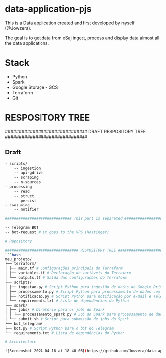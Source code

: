 # data-application-pjs

This is a Data application created and first developed by myself (@Jowzera).

The goal is to get data from eSaj ingest, process and display data almost all the data applications.

# Stack

- Python
- Spark
- Google Storage - GCS
- Terraform
- Git

# RESPOSITORY TREE

############################## DRAFT RESPOSITORY TREE ##############################

## Draft

````bash
- scripts/
    -- ingestion
    -- api-gdrive
    -- scraping
    -- n-sources
- processing
    -- read
    -- struct
    -- persist
- consuming
    -- notifier

############################## This part is separated ##############################

-- Telegram BOT
-- bot-request # it goes to the VPS (Hostinger)

# Repository

################################# RESPOSITORY TREE #################################
```bash
meu_projeto/
├── terraform/
│ ├── main.tf # Configurações principais do Terraform
│ ├── variables.tf # Declaração de variáveis do Terraform
│ └── outputs.tf # Saída das configurações do Terraform
├── scripts/
│ ├── ingestao.py # Script Python para ingestão de dados do Google Drive e API
│ ├── processamento.py # Script Python para processamento de dados com Apache Spark
│ ├── notificacao.py # Script Python para notificação por e-mail e Telegram
│ └── requirements.txt # Lista de dependências do Python
└── spark/
│ ├── jobs/ # Diretório para os jobs do Spark
│ │ └── processamento_spark.py # Job do Spark para processamento de dados
│ └── submit.sh # Script para submissão de jobs do Spark
└── bot_telegram/
├── bot.py # Script Python para o bot do Telegram
└── requirements.txt # Lista de dependências do Python

# Architecture

![Screenshot 2024-04-16 at 18 40 05](https://github.com/Jowzera/data-application-pjs/assets/51763929/c99b5ac3-9aec-4725-a790-b22c196780f3)
````

